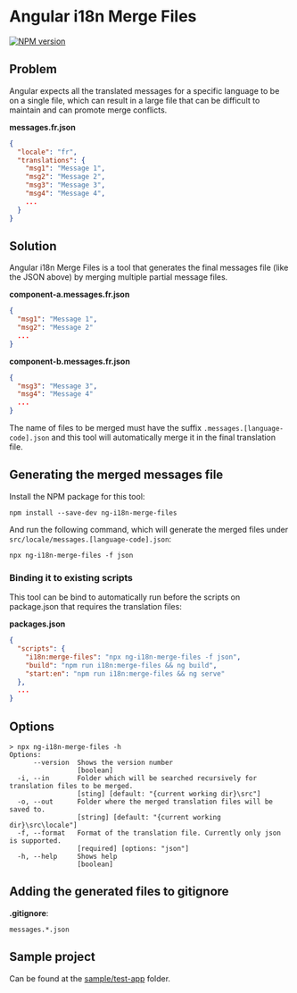 # Angular i18n Merge Files

[![NPM version][npm-version-image]][npm-url]

[npm-url]: https://npmjs.org/package/ng-i18n-merge-files
[npm-version-image]: https://img.shields.io/npm/v/ng-i18n-merge-files.svg?style=flat

## Problem

Angular expects all the translated messages for a specific language to be on a single file, which can result in a large
file that can be difficult to maintain and can promote merge conflicts.

**messages.fr.json**

```json
{
  "locale": "fr",
  "translations": {
    "msg1": "Message 1",
    "msg2": "Message 2",
    "msg3": "Message 3",
    "msg4": "Message 4",
    ...
  }
}
```

## Solution

Angular i18n Merge Files is a tool that generates the final messages file (like the JSON above) by merging multiple
partial message files.

**component-a.messages.fr.json**

```json
{
  "msg1": "Message 1",
  "msg2": "Message 2"
  ...
}
```

**component-b.messages.fr.json**

```json
{
  "msg3": "Message 3",
  "msg4": "Message 4"
  ...
}
```

The name of files to be merged must have the suffix `.messages.[language-code].json` and this tool will automatically
merge it in the final translation file.

## Generating the merged messages file

Install the NPM package for this tool:

```
npm install --save-dev ng-i18n-merge-files
```

And run the following command, which will generate the merged files under `src/locale/messages.[language-code].json`:

```
npx ng-i18n-merge-files -f json
```

### Binding it to existing scripts

This tool can be bind to automatically run before the scripts on package.json that requires the translation files:

**packages.json**

```json
{
  "scripts": {
    "i18n:merge-files": "npx ng-i18n-merge-files -f json",
    "build": "npm run i18n:merge-files && ng build",
    "start:en": "npm run i18n:merge-files && ng serve"
  },
  ...
}
```

## Options

```
> npx ng-i18n-merge-files -h
Options:
      --version  Shows the version number
                 [boolean]
  -i, --in       Folder which will be searched recursively for translation files to be merged.                   
                 [sting] [default: "{current working dir}\src"]
  -o, --out      Folder where the merged translation files will be saved to.
                 [string] [default: "{current working dir}\src\locale"]
  -f, --format   Format of the translation file. Currently only json is supported.
                 [required] [options: "json"]
  -h, --help     Shows help
                 [boolean]
```

## Adding the generated files to gitignore
**.gitignore**:
```.gitignore
messages.*.json
```

## Sample project

Can be found at the [sample/test-app](./sample/test-app) folder.
